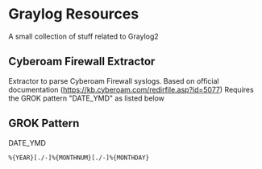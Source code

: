 # Graylog Resources
A small collection of stuff related to Graylog2

## Cyberoam Firewall Extractor
Extractor to parse Cyberoam Firewall syslogs. Based on official documentation (https://kb.cyberoam.com/redirfile.asp?id=5077)
Requires the GROK pattern "DATE_YMD" as listed below

## GROK Pattern
DATE_YMD
```
%{YEAR}[./-]%{MONTHNUM}[./-]%{MONTHDAY}
```
